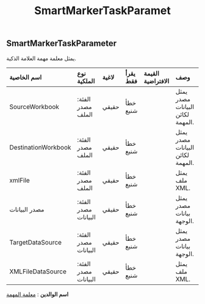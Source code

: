 ﻿---
title: SmartMarkerTaskParamet
second_title: Aspose.Cells Cloud Documen
type: docs
url: /ar/specification/model/smartmarkertaskparameter/
description: "Aspose.Cells مواصفات النموذج السحابي: SmartMarkerTaskParameter. تعامل بسهولة مع Excel ومستندات جداول البيانات الأخرى التي تحتوي على ميزات مثل الفتح والتوليد والتحرير والتقسيم والدمج والمقارنة والتحويل"
kwords: Excel، Office، جدول البيانات، Cloud REST API، SmartMarkerTaskParameter
weight: 50
---
## **SmartMarkerTaskParameter**

يمثل معلمة مهمة العلامة الذكية.

| اسم الخاصية| نوع الملكية| لاغية| يقرأ فقط| القيمة الافتراضية| وصف|
|:- |:- |:- |:- |:- |:- |
| SourceWorkbook| الفئة: مصدر الملف| حقيقي| خطأ شنيع|| يمثل مصدر البيانات لكائن المهمة.|
| DestinationWorkbook| الفئة: مصدر الملف| حقيقي| خطأ شنيع|| يمثل مصدر البيانات لكائن المهمة.|
| xmlFile| الفئة: مصدر الملف| حقيقي| خطأ شنيع|| يمثل ملف XML.|
| مصدر البيانات| الفئة: مصدر البيانات| حقيقي| خطأ شنيع|| يمثل مصدر بيانات الوجهة.|
| TargetDataSource| الفئة: مصدر البيانات| حقيقي| خطأ شنيع|| يمثل مصدر بيانات الوجهة.|
| XMLFileDataSource| الفئة: مصدر البيانات| حقيقي| خطأ شنيع|| يمثل ملف XML.|

**اسم الوالدين** : [معلمة المهمة](/specification/model/taskparameter)

